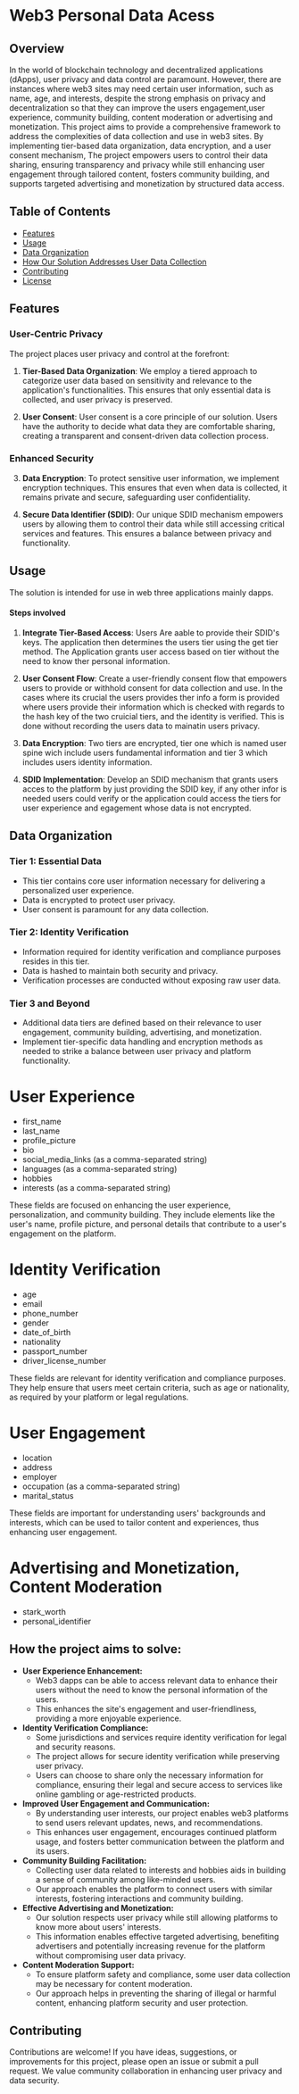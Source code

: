 # Web3 Personal Data Acess 

## Overview

In the world of blockchain technology and decentralized applications (dApps), user privacy and data control are paramount. However, there are instances where web3 sites may need certain user information, such as name, age, and interests, despite the strong emphasis on privacy and decentralization so that they can improve the users engagement,user experience, community building, content moderation or advertising and monetization. This project aims to  provide a comprehensive framework to address the complexities of data collection and use in web3 sites. By implementing tier-based data organization, data encryption, and a user consent mechanism, The project empowers users to control their data sharing, ensuring transparency and privacy while still enhancing user engagement through tailored content, fosters community building, and supports targeted advertising and monetization by structured data access. 
## Table of Contents

- [Features](#features)
- [Usage](#usage)
- [Data Organization](#data-organization)
- [How Our Solution Addresses User Data Collection](#how-our-solution-addresses-user-data-collection)
- [Contributing](#contributing)
- [License](#license)

## Features

### User-Centric Privacy

The project places user privacy and control at the forefront:

1. **Tier-Based Data Organization**: We employ a tiered approach to categorize user data based on sensitivity and relevance to the application's functionalities. This ensures that only essential data is collected, and user privacy is preserved.

2. **User Consent**: User consent is a core principle of our solution. Users have the authority to decide what data they are comfortable sharing, creating a transparent and consent-driven data collection process.

### Enhanced Security

3. **Data Encryption**: To protect sensitive user information, we implement encryption techniques. This ensures that even when data is collected, it remains private and secure, safeguarding user confidentiality.

4. **Secure Data Identifier (SDID)**: Our unique SDID mechanism empowers users by allowing them to control their data while still accessing critical services and features. This ensures a balance between privacy and functionality.

## Usage

The solution is intended for use in web three applications mainly dapps.

#### Steps involved

1. **Integrate Tier-Based Access**: Users Are aable to provide their SDID's keys. The application then determines the users tier using the get tier method. The Application grants user access based on tier without the need to know ther personal information.

2. **User Consent Flow**: Create a user-friendly consent flow that empowers users to provide or withhold consent for data collection and use. In the cases where its crucial the users provides ther info a form is provided where users provide their information which is checked with regards to the hash key of the two cruicial tiers, and the identity is verified. This is done without recording the users data to mainatin users privacy.

3. **Data Encryption**: Two tiers are encrypted, tier one which is named user spine wich include users fundamental information and tier 3 which includes users identity information.

4. **SDID Implementation**: Develop an SDID mechanism that grants users acces to the platform by just providing the SDID key, if any other infor is needed users could verify or the application could access the tiers for user experience and egagement whose data is not encrypted.

## Data Organization

### Tier 1: Essential Data

- This tier contains core user information necessary for delivering a personalized user experience.
- Data is encrypted to protect user privacy.
- User consent is paramount for any data collection.

### Tier 2: Identity Verification

- Information required for identity verification and compliance purposes resides in this tier.
- Data is hashed to maintain both security and privacy.
- Verification processes are conducted without exposing raw user data.

### Tier 3 and Beyond

- Additional data tiers are defined based on their relevance to user engagement, community building, advertising, and monetization.
- Implement tier-specific data handling and encryption methods as needed to strike a balance between user privacy and platform functionality.




# User Experience

* first_name
* last_name
* profile_picture
* bio
* social_media_links (as a comma-separated string)
* languages (as a comma-separated string)
* hobbies
* interests (as a comma-separated string)

These fields are focused on enhancing the user experience, personalization, and community building. They include elements like the user's name, profile picture, and personal details that contribute to a user's engagement on the platform.

# Identity Verification

* age
* email
* phone_number
* gender
* date_of_birth
* nationality
* passport_number
* driver_license_number

These fields are relevant for identity verification and compliance purposes. They help ensure that users meet certain criteria, such as age or nationality, as required by your platform or legal regulations.

# User Engagement

* location
* address
* employer
* occupation (as a comma-separated string)
* marital_status

These fields are important for understanding users' backgrounds and interests, which can be used to tailor content and experiences, thus enhancing user engagement.

# Advertising and Monetization, Content Moderation

* stark_worth
* personal_identifier

## How the project aims to solve:

* **User Experience Enhancement:**
    * Web3 dapps can be able to access relevant data to enhance their users without the need to know the personal information of the users.
    * This enhances the site's engagement and user-friendliness, providing a more enjoyable experience.
* **Identity Verification Compliance:**
    * Some jurisdictions and services require identity verification for legal and security reasons.
    * The project allows for secure identity verification while preserving user privacy.
    * Users can choose to share only the necessary information for compliance, ensuring their legal and secure access to services like online gambling or age-restricted products.
* **Improved User Engagement and Communication:**
    * By understanding user interests, our project enables web3 platforms to send users relevant updates, news, and recommendations.
    * This enhances user engagement, encourages continued platform usage, and fosters better communication between the platform and its users.
* **Community Building Facilitation:**
    * Collecting user data related to interests and hobbies aids in building a sense of community among like-minded users.
    * Our approach enables the platform to connect users with similar interests, fostering interactions and community building.
* **Effective Advertising and Monetization:**
    * Our solution respects user privacy while still allowing platforms to know more about users' interests.
    * This information enables effective targeted advertising, benefiting advertisers and potentially increasing revenue for the platform without compromising user data privacy.
* **Content Moderation Support:**
    * To ensure platform safety and compliance, some user data collection may be necessary for content moderation.
    * Our approach helps in preventing the sharing of illegal or harmful content, enhancing platform security and user protection.

## Contributing

Contributions are welcome! If you have ideas, suggestions, or improvements for this project, please open an issue or submit a pull request. We value community collaboration in enhancing user privacy and data security.

